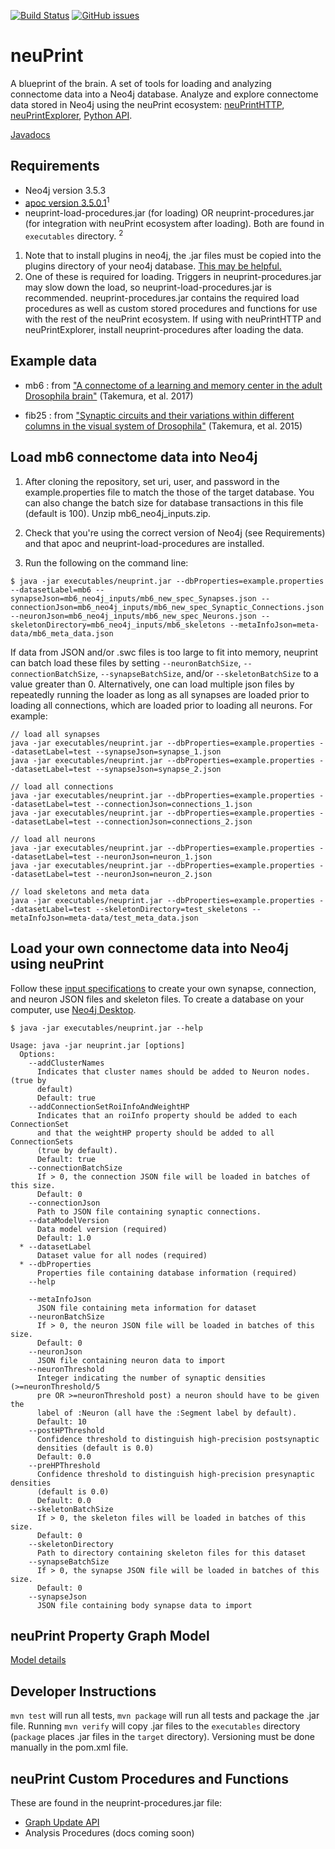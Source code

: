 [![Build Status](https://travis-ci.org/connectome-neuprint/neuPrint.svg?branch=master)](https://travis-ci.org/connectome-neuprint/neuPrint) 
[![GitHub issues](https://img.shields.io/github/issues/connectome-neuprint/neuPrint.svg)](https://GitHub.com/connectome-neuprint/neuPrint/issues/)


# neuPrint
A blueprint of the brain. A set of tools for loading and analyzing connectome data into a Neo4j database. Analyze and explore connectome data stored in Neo4j using the neuPrint ecosystem: [neuPrintHTTP](https://github.com/connectome-neuprint/neuPrintHTTP), [neuPrintExplorer](https://github.com/connectome-neuprint/neuPrintExplorer), [Python API](https://github.com/connectome-neuprint/neuprint-python). 

[Javadocs](https://connectome-neuprint.github.io/neuPrint/)

## Requirements
* Neo4j version 3.5.3
* [apoc version 3.5.0.1](https://github.com/neo4j-contrib/neo4j-apoc-procedures/releases/tag/3.5.0.1)<sup>1</sup>
* neuprint-load-procedures.jar (for loading) OR neuprint-procedures.jar (for integration with neuPrint ecosystem after loading). Both are found in `executables` directory. <sup>2</sup>
    
1. Note that to install plugins in neo4j, the .jar files must be copied into the plugins directory of your neo4j database. [This may be helpful.](https://community.neo4j.com/t/how-can-i-install-apoc-library-for-neo4j-version-3-4-6-edition-community/1495)
2. One of these is required for loading. Triggers in neuprint-procedures.jar may slow down the load, so neuprint-load-procedures.jar is recommended. neuprint-procedures.jar contains the required load procedures as well as custom stored procedures and functions for use with the rest of the neuPrint ecosystem. If using with neuPrintHTTP and neuPrintExplorer, install neuprint-procedures after loading the data.


## Example data

* mb6 : from ["A connectome of a learning and memory center in the adult Drosophila brain"](https://elifesciences.org/articles/26975) (Takemura, et al. 2017)

* fib25 : from ["Synaptic circuits and their variations within different columns in the visual system of Drosophila"](https://www.pnas.org/content/112/44/13711) (Takemura, et al. 2015)

## Load mb6 connectome data into Neo4j

1. After cloning the repository, set uri, user, and password in the example.properties file to match the those of the target database. You can also change the batch size for database transactions in this file (default is 100). Unzip mb6_neo4j_inputs.zip.  

2. Check that you're using the correct version of Neo4j (see Requirements) and that apoc and neuprint-load-procedures are installed. 

3. Run the following on the command line:
```console
$ java -jar executables/neuprint.jar --dbProperties=example.properties --datasetLabel=mb6 --synapseJson=mb6_neo4j_inputs/mb6_new_spec_Synapses.json --connectionJson=mb6_neo4j_inputs/mb6_new_spec_Synaptic_Connections.json --neuronJson=mb6_neo4j_inputs/mb6_new_spec_Neurons.json --skeletonDirectory=mb6_neo4j_inputs/mb6_skeletons --metaInfoJson=meta-data/mb6_meta_data.json
```

If data from JSON and/or .swc files is too large to fit into memory, neuprint can batch load these files by setting `--neuronBatchSize`, `--connectionBatchSize`, `--synapseBatchSize`, and/or `--skeletonBatchSize` to a value greater than 0. Alternatively, one can load multiple json files by repeatedly running the loader as long as all synapses are loaded prior to loading all connections, which are loaded prior to loading all neurons. For example:

```console
// load all synapses
java -jar executables/neuprint.jar --dbProperties=example.properties --datasetLabel=test --synapseJson=synapse_1.json
java -jar executables/neuprint.jar --dbProperties=example.properties --datasetLabel=test --synapseJson=synapse_2.json

// load all connections
java -jar executables/neuprint.jar --dbProperties=example.properties --datasetLabel=test --connectionJson=connections_1.json
java -jar executables/neuprint.jar --dbProperties=example.properties --datasetLabel=test --connectionJson=connections_2.json

// load all neurons
java -jar executables/neuprint.jar --dbProperties=example.properties --datasetLabel=test --neuronJson=neuron_1.json
java -jar executables/neuprint.jar --dbProperties=example.properties --datasetLabel=test --neuronJson=neuron_2.json

// load skeletons and meta data
java -jar executables/neuprint.jar --dbProperties=example.properties --datasetLabel=test --skeletonDirectory=test_skeletons --metaInfoJson=meta-data/test_meta_data.json
```

## Load your own connectome data into Neo4j using neuPrint

Follow these [input specifications](jsonspecs.md) to create your own synapse, connection, and neuron JSON files and skeleton files. To create a database on your computer, use [Neo4j Desktop](https://neo4j.com/download/?ref=product).

```console
$ java -jar executables/neuprint.jar --help
  
Usage: java -jar neuprint.jar [options]
  Options:
    --addClusterNames
      Indicates that cluster names should be added to Neuron nodes. (true by 
      default) 
      Default: true
    --addConnectionSetRoiInfoAndWeightHP
      Indicates that an roiInfo property should be added to each ConnectionSet 
      and that the weightHP property should be added to all ConnectionSets 
      (true by default).
      Default: true
    --connectionBatchSize
      If > 0, the connection JSON file will be loaded in batches of this size.
      Default: 0
    --connectionJson
      Path to JSON file containing synaptic connections.
    --dataModelVersion
      Data model version (required)
      Default: 1.0
  * --datasetLabel
      Dataset value for all nodes (required)
  * --dbProperties
      Properties file containing database information (required)
    --help

    --metaInfoJson
      JSON file containing meta information for dataset
    --neuronBatchSize
      If > 0, the neuron JSON file will be loaded in batches of this size.
      Default: 0
    --neuronJson
      JSON file containing neuron data to import
    --neuronThreshold
      Integer indicating the number of synaptic densities (>=neuronThreshold/5 
      pre OR >=neuronThreshold post) a neuron should have to be given the 
      label of :Neuron (all have the :Segment label by default).
      Default: 10
    --postHPThreshold
      Confidence threshold to distinguish high-precision postsynaptic 
      densities (default is 0.0)
      Default: 0.0
    --preHPThreshold
      Confidence threshold to distinguish high-precision presynaptic densities 
      (default is 0.0)
      Default: 0.0
    --skeletonBatchSize
      If > 0, the skeleton files will be loaded in batches of this size.
      Default: 0
    --skeletonDirectory
      Path to directory containing skeleton files for this dataset
    --synapseBatchSize
      If > 0, the synapse JSON file will be loaded in batches of this size.
      Default: 0
    --synapseJson
      JSON file containing body synapse data to import

```
## neuPrint Property Graph Model

[Model details](pgmspecs.md)

## Developer Instructions

`mvn test` will run all tests, `mvn package` will run all tests and package the .jar file. Running `mvn verify` will copy .jar files to the `executables` directory (`package` places .jar files in the `target` directory). Versioning must be done manually in the pom.xml file.

## neuPrint Custom Procedures and Functions
These are found in the neuprint-procedures.jar file:
* [Graph Update API](graphupdateAPI.md)
* Analysis Procedures (docs coming soon)
      

